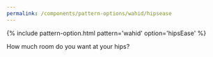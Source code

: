 ```yaml
---
permalink: /components/pattern-options/wahid/hipsease
---
```

{% include pattern-option.html pattern='wahid' option='hipsEase' %}

How much room do you want at your hips?

